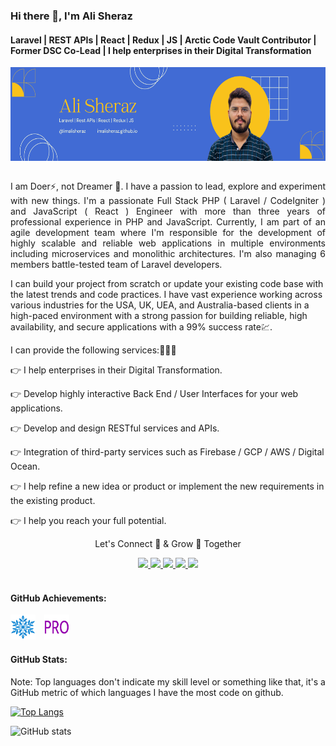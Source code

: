 <!--
**ImAliSheraz/ImAliSheraz** is a ✨ _special_ ✨ repository because its `README.md` (this file) appears on your GitHub profile.
-->

### Hi there 👋, I'm Ali Sheraz

#### Laravel | REST APIs | React | Redux | JS | Arctic Code Vault Contributor | Former DSC Co-Lead | I help enterprises in their Digital Transformation

<img align="center" alt="GIF" src="github-banner.png" width="100%" height="150" />

<p align="justify">
<br/>
I am Doer⚡, not Dreamer 💭. I have a passion to lead, explore and experiment with new things. I'm a passionate Full Stack PHP ( Laravel / CodeIgniter ) and JavaScript ( React ) Engineer with more than three years of professional experience in PHP and JavaScript. Currently, I am part of an agile development team where I'm responsible for the development of highly scalable and reliable web applications in multiple environments including microservices and monolithic architectures. I'm also managing 6 members battle-tested team of Laravel developers.

I can build your project from scratch or update your existing code base with the latest trends and code practices. I have vast experience working across various industries for the USA, UK, UEA, and Australia-based clients in a high-paced environment with a strong passion for building reliable, high availability, and secure applications with a 99% success rate💹.

I can provide the following services:👨🏻‍💻

👉 I help enterprises in their Digital Transformation.

👉 Develop highly interactive Back End / User Interfaces for your web applications.

👉 Develop and design RESTful services and APIs.

👉 Integration of third-party services such as Firebase / GCP / AWS / Digital Ocean.

👉 I help refine a new idea or product or implement the new requirements in the existing product.

👉 I help you reach your full potential.

</p>

<div align="center">
<p align="center">Let's Connect &#129309; & Grow &#127793; Together </p>
<a href="https://www.linkedin.com/in/imalisheraz/">
    <img src="https://img.shields.io/badge/linkedin-%230077B5.svg?&style=for-the-badge&logo=linkedin&logoColor=white" />
</a>

<a href="mailto:imalisheraz@gmail.com">
    <img src="https://img.shields.io/badge/Gmail-BF211D?style=for-the-badge&logo=Google&logoColor=white" />
</a>

<a href="https://www.facebook.com/imalisheraz/">
    <img src="https://img.shields.io/badge/Facebook-1877F2?style=for-the-badge&logo=facebook&logoColor=white" />
</a>

<a href="https://www.instagram.com/imalisheraz/">
    <img src="https://img.shields.io/badge/Instagram-E4405F?style=for-the-badge&logo=instagram&logoColor=white" />
</a>

<a href="https://www.twitter.com/imalisheraz/">
    <img src="https://img.shields.io/badge/Twitter-1DA1F2?style=for-the-badge&logo=twitter&logoColor=white" />
</a>

</div>
<br/>

#### GitHub Achievements:

<a href='https://archiveprogram.github.com/'><img src='https://raw.githubusercontent.com/acervenky/animated-github-badges/master/assets/acbadge.gif' width='40' height='40'></a> <a href='https://github.com/pricing'><img src='https://raw.githubusercontent.com/acervenky/animated-github-badges/master/assets/pro.gif' width='40' height='40'></a>

#### GitHub Stats:

Note: Top languages don't indicate my skill level or something like that, it's a GitHub metric of which languages I have the most code on github.

[![Top Langs](https://github-readme-stats.vercel.app/api/top-langs/?username=imalisheraz&layout=compact&theme=dark)](https://github.com/anuraghazra/github-readme-stats)

![GitHub stats](https://github-readme-stats.vercel.app/api?username=ImAliSheraz&show_icons=true&hide_border=true&count_private=true&include_all_commits=true&theme=dark)
